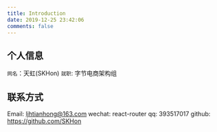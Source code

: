 ```yaml
---
title: Introduction
date: 2019-12-25 23:42:06
comments: false
---
```


## 个人信息

`网名`：天虹(SKHon)
`就职`: 字节电商架构组

## 联系方式

Email: ljhtianhong@163.com
wechat: react-router
qq: 393517017
github: https://github.com/SKHon

